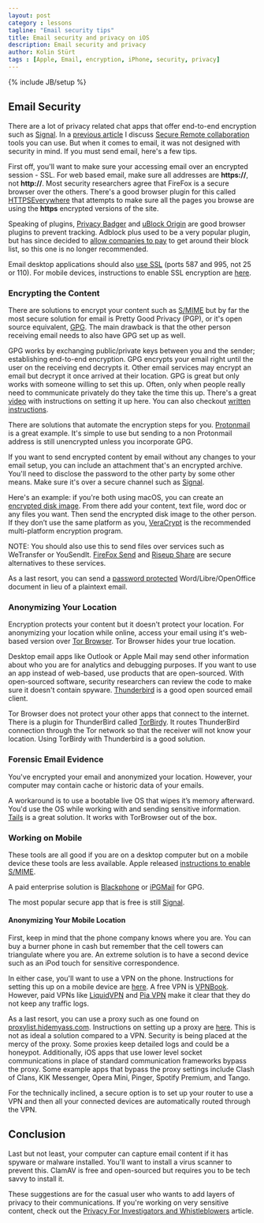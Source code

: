 ```yaml
---
layout: post
category : lessons
tagline: "Email security tips"
title: Email security and privacy on iOS
description: Email security and privacy
author: Kolin Stürt
tags : [Apple, Email, encryption, iPhone, security, privacy]
---
```

{% include JB/setup %}

## Email Security

There are a lot of privacy related chat apps that offer end-to-end encryption such as [Signal](https://signal.org/). In a [previous article](https://kolinsturt.github.io/lessons/2020/02/01/remote_collaboration) I discuss [Secure Remote collaboration](https://kolinsturt.github.io/lessons/2020/02/01/remote_collaboration) tools you can use. But when it comes to email, it was not designed with security in mind. If you must send email, here's a few tips.

First off, you'll want to make sure your accessing email over an encrypted session - SSL. For web based email, make sure all addresses are **https://**, not **http://**. Most security researchers agree that FireFox is a secure browser over the others. There's a good browser plugin for this called [HTTPSEverywhere](https://www.eff.org/Https-everywhere) that attempts to make sure all the pages you browse are using the **https** encrypted versions of the site.

Speaking of plugins, [Privacy Badger](https://privacybadger.org/) and [uBlock Origin](https://github.com/gorhill/uBlock) are good browser plugins to prevent tracking. Adblock plus used to be a very popular plugin, but has since decided to [allow companies to pay](https://www.businessinsider.com/google-microsoft-amazon-taboola-pay-adblock-plus-to-stop-blocking-their-ads-2015-2) to get around their block list, so this one is no longer recommended.

Email desktop applications should also [use SSL](https://riseup.net/en/security/network-security/secure-connections) (ports 587 and 995, not 25 or 110). For mobile devices, instructions to enable SSL encryption are [here](https://support.godaddy.com/help/article/4888/enabling-email-with-ssl-on-your-iphone).

### Encrypting the Content

There are solutions to encrypt your content such as [S/MIME](https://support.microsoft.com/en-us/office/encrypt-messages-by-using-s-mime-in-outlook-on-the-web-878c79fc-7088-4b39-966f-14512658f480) but by far the most secure solution for email is Pretty Good Privacy (PGP), or it's open source equivalent, [GPG](https://gpgtools.org/). The main drawback is that the other person receiving email needs to also have GPG set up as well.

GPG works by exchanging public/private keys between you and the sender; establishing end-to-end encryption. GPG encrypts your email right until the user on the receiving end decrypts it. Other email services may encrypt an email but decrypt it once arrived at their location. GPG is great but only works with someone willing to set this up. Often, only when people really need to communicate privately do they take the time this up. There's a great [video](https://www.youtube.com/watch?v=LkRbAFxOu6o) with instructions on setting it up here. You can also checkout [written instructions](https://riseup.net/en/security/message-security/openpgp).

There are solutions that automate the encryption steps for you. [Protonmail](https://protonmail.com/) is a great example. It's simple to use but sending to a non Protonmail address is still unencrypted unless you incorporate GPG.

If you want to send encrypted content by email without any changes to your email setup, you can include an attachment that's an encrypted archive. You'll need to disclose the password to the other party by some other means. Make sure it's over a secure channel such as [Signal](https://signal.org/).

Here's an example: if you're both using macOS, you can create an [encrypted disk image](https://support.apple.com/en-ca/guide/disk-utility/dskutl11888/mac). From there add your content, text file, word doc or any files you want. Then send the encrypted disk image to the other person. If they don’t use the same platform as you, [VeraCrypt](https://www.veracrypt.fr/en/Home.html) is the recommended multi-platform encryption program.

NOTE: You should also use this to send files over services such as WeTransfer or YouSendIt. [FireFox Send](https://send.firefox.com/) and [Riseup Share](https://share.riseup.net) are secure alternatives to these services.

As a last resort, you can send a [password protected](https://www.liberiangeek.net/2013/07/password-protect-your-documents-when-using-libreoffice/) Word/Libre/OpenOffice document in lieu of a plaintext email.

### Anonymizing Your Location

Encryption protects your content but it doesn't protect your location. For anonymizing your location while online, access your email using it's web-based version over [Tor Browser](https://www.torproject.org/projects/torbrowser.html). Tor Browser hides your true location.

Desktop email apps like Outlook or Apple Mail may send other information about who you are for analytics and debugging purposes. If you want to use an app instead of web-based, use products that are open-sourced. With open-sourced software, security researchers can review the code to make sure it doesn't contain spyware. [Thunderbird](https://www.mozilla.org/en-US/thunderbird/) is a good open sourced email client.

Tor Browser does not protect your other apps that connect to the internet. There is a plugin for ThunderBird called [TorBirdy](https://addons.mozilla.org/En-us/thunderbird/addon/torbirdy/). It routes ThunderBird connection through the Tor network so that the receiver will not know your location. Using TorBirdy with Thunderbird is a good solution. 

### Forensic Email Evidence 

You've encrypted your email and anonymized your location. However, your computer may contain cache or historic data of your emails. 

A workaround is to use a bootable live OS that wipes it’s memory afterward. You'd use the OS while working with and sending sensitive information. [Tails](https://tails.boum.org/) is a great solution. It works with TorBrowser out of the box. 

### Working on Mobile 

These tools are all good if you are on a desktop computer but on a mobile device these tools are less available. Apple released [instructions to enable S/MIME](https://support.apple.com/en-ca/HT202345).

A paid enterprise solution is [Blackphone](https://www.silentcircle.com/products-and-solutions/blackphone2/) or [iPGMail](https://apps.apple.com/us/app/ipgmail/id430780873) for GPG. 

The most popular secure app that is free is still [Signal](https://signal.org/).

#### Anonymizing Your Mobile Location

First, keep in mind that the phone company knows where you are. You can buy a burner phone in cash but remember that the cell towers can triangulate where you are. An extreme solution is to have a second device such as an iPod touch for sensitive correspondence. 

In either case, you'll want to use a VPN on the phone. Instructions for setting this up on a mobile device are [here](https://www.vpnbook.com/howto/setup-openvpn-on-ipad). A free VPN is [VPNBook](https://www.vpnbook.com/). However, paid VPNs like [LiquidVPN](https://www.liquidvpn.com/) and [Pia VPN](https://www.privateinternetaccess.com/) make it clear that they do not keep any traffic logs.

As a last resort, you can use a proxy such as one found on [proxylist.hidemyass.com](http://proxylist.hidemyass.com). Instructions on setting up a proxy are [here](http://www.amsys.co.uk/2012/blog/how-to-setup-proxy-servers-in-ios/). This is not as ideal a solution compared to a VPN. Security is being placed at the mercy of the proxy. Some proxies keep detailed logs and could be a honeypot. Additionally, iOS apps that use lower level socket communications in place of standard communication frameworks bypass the proxy. Some example apps that bypass the proxy settings include Clash of Clans, KIK Messenger, Opera Mini, Pinger, Spotify Premium, and Tango.

For the technically inclined, a secure option is to set up your router to use a VPN and then all your connected devices are automatically routed through the VPN.

## Conclusion

Last but not least, your computer can capture email content if it has spyware or malware installed. You'll want to install a virus scanner to prevent this. ClamAV is free and open-sourced but requires you to be tech savvy to install it.

These suggestions are for the casual user who wants to add layers of privacy to their communications. If you're working on very sensitive content, check out the [Privacy For Investigators and Whistleblowers](https://kolinsturt.github.io/lessons/2018/06/01/privacy_activists_investigators) article.
